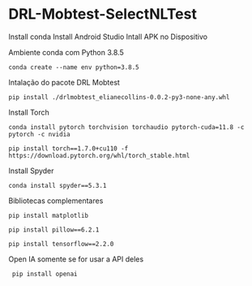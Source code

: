 # DRL-Mobtest-SelectNLTest
 
Install conda
Install Android Studio
Intall APK no Dispositivo

Ambiente conda com Python 3.8.5

	conda create --name env python=3.8.5

Intalação do pacote DRL Mobtest

	pip install ./drlmobtest_elianecollins-0.0.2-py3-none-any.whl

Install Torch 

	conda install pytorch torchvision torchaudio pytorch-cuda=11.8 -c pytorch -c nvidia
 
	pip install torch==1.7.0+cu110 -f https://download.pytorch.org/whl/torch_stable.html

Install Spyder

	conda install spyder==5.3.1

Bibliotecas complementares 

	pip install matplotlib

	pip install pillow==6.2.1

	pip install tensorflow==2.2.0

Open IA somente se for usar a API deles
	
	 pip install openai
